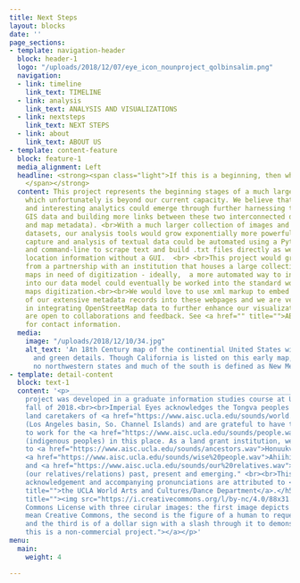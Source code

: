 ```yaml
---
title: Next Steps
layout: blocks
date: ''
page_sections:
- template: navigation-header
  block: header-1
  logo: "/uploads/2018/12/07/eye_icon_nounproject_qolbinsalim.png"
  navigation:
  - link: timeline
    link_text: TIMELINE
  - link: analysis
    link_text: ANALYSIS AND VISUALIZATIONS
  - link: nextsteps
    link_text: NEXT STEPS
  - link: about
    link_text: ABOUT US
- template: content-feature
  block: feature-1
  media_alignment: Left
  headline: <strong><span class="light">If this is a beginning, then what's next?
    </span></strong>
  content: This project represents the beginning stages of a much larger-scale endeavor,
    which unfortunately is beyond our current capacity. We believe that more meaningful
    and interesting analytics could emerge through further harnessing the power of
    GIS data and building more links between these two interconnected datasets (treaty
    and map metadata). <br>With a much larger collection of images and much larger
    datasets, our analysis tools would grow exponentially more powerful.<br><br>Future
    capture and analysis of textual data could be automated using a Python script
    and command-line to scrape text and build .txt files directly as well as geocoordinate
    location information without a GUI.  <br> <br>This project would greatly benefit
    from a partnership with an institution that houses a large collection of historical
    maps in need of digitization - ideally,  a more automated way to ingest content
    into our data model could eventually be worked into the standard workflow for
    maps digitization.<br><br>We would love to use xml markup to embed more layers
    of our extensive metadata records into these webpages and we are very interested
    in integrating OpenStreetMap data to further enhance our visualizations.<br><br>We
    are open to collaborations and feedback. See <a href="" title="">ABOUT US</a>
    for contact information.
  media:
    image: "/uploads/2018/12/10/34.jpg"
    alt_text: 'An 18th Century map of the continential United States with red, yellow,
      and green details. Though California is listed on this early map, there are
      no northwestern states and much of the south is defined as New Mexico and Georgia. '
- template: detail-content
  block: text-1
  content: '<p>____________________________________________________________________</p><h5>This
    project was developed in a graduate information studies course at UCLA in the
    fall of 2018.<br><br>Imperial Eyes acknowledges the Tongva peoples as the traditional
    land caretakers of <a href="https://www.aisc.ucla.edu/sounds/world.wav">Tovaangar</a>
    (Los Angeles basin, So. Channel Islands) and are grateful to have the opportunity
    to work for the <a href="https://www.aisc.ucla.edu/sounds/people.wav">taraaxatom</a>
    (indigenous peoples) in this place. As a land grant institution, we pay our respects
    to <a href="https://www.aisc.ucla.edu/sounds/ancestors.wav">Honuukvetam</a> (Ancestors),
    <a href="https://www.aisc.ucla.edu/sounds/wise%20people.wav">Ahiihirom </a>(Elders),
    and <a href="https://www.aisc.ucla.edu/sounds/our%20relatives.wav">eyoohiinkem</a>
    (our relatives/relations) past, present and emerging." <br><br>This territory
    acknowledgement and accompanying pronunciations are attributed to <a href="https://www.wacd.ucla.edu/"
    title="">the UCLA World Arts and Cultures/Dance Department</a>.</h5><p><a href="https://creativecommons.org/licenses/by-nc/4.0/"
    title=""><img src="https://i.creativecommons.org/l/by-nc/4.0/88x31.png" alt="Creative
    Commons License with three cirular images: the first image depicts two c''s to
    mean Creative Commons, the second is the figure of a human to request attribution,
    and the third is of a dollar sign with a slash through it to demonstrate that
    this is a non-commercial project."></a></p>'
menu:
  main:
    weight: 4

---
```

